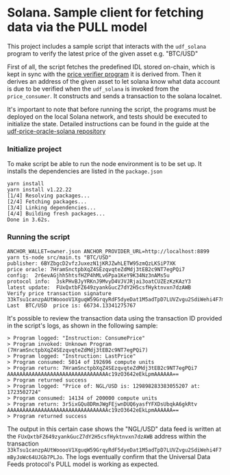 # Solana. Sample client for fetching data via the PULL model

This project includes a sample script that interacts with the `udf_solana` program to verify the latest price of the given asset e.g. "BTC/USD"

First of all, the script fetches the predefined IDL stored on-chain, which is kept in sync with the [price verifier program](https://github.com/Entangle-Protocol/udf-price-oracle-solana/tree/master/programs/price-consumer-pull) it is derived from.
Then it derives an address of the given asset to let solana know what data account is due to be verified when
the `udf_solana` is invoked from the `price_consumer`. It constructs and sends a transaction to the solana localnet.

It's important to note that before running the script, the programs must be deployed on the local Solana network,
and tests should be executed to initialize the state.
Detailed instructions can be found in the guide at the [udf-price-oracle-solana repository](https://github.com/Entangle-Protocol/udf-price-oracle-solana)

### Initialize project

To make script be able to run the node environment is to be set up. It installs the dependencies are listed in the `package.json`

```shell
yarn install
yarn install v1.22.22
[1/4] Resolving packages...
[2/4] Fetching packages...
[3/4] Linking dependencies...
[4/4] Building fresh packages...
Done in 3.62s.
```

### Running the script

```shell
ANCHOR_WALLET=owner.json ANCHOR_PROVIDER_URL=http://localhost:8899  yarn ts-node src/main.ts "BTC/USD"
publisher: 6BYZbgcD2vfzJuxezN1jKRJZwhLETW95zmQzLKSiP7XK
price oracle: 7HramSnctpbXqZ4SEzqvqteZdMdj3tEB2c9NT7egPQi7
config:  2r6evAGjhh5htsfHZP4hMLv6Ppa1KeY9K34Nz3nAMs5u
protocol info:  3skPHvBJyYRKnJ9MvyD4VJVJRjai3oatCUZEzKzKAzY3
latest update:  FUxQxtbFZ649zyankGucZ7dY2H5csfHyktnvxn7dzAWB
Verify price transaction signature 33kTsu1canzpAUtWooooV1XguqW59GrqyRdF5dyeDat1M5adTpD7LUVZvgu2SdiWehi4F7mByJoWc64UJGb7PLJo
Last  BTC/USD  price is: 66734.13341275767
```

It's possible to review the transaction data using the transaction ID provided in the script's logs, as shown in the following sample:

```
> Program logged: "Instruction: ConsumePrice"
> Program invoked: Unknown Program (7HramSnctpbXqZ4SEzqvqteZdMdj3tEB2c9NT7egPQi7)  
> Program logged: "Instruction: LastPrice"  
> Program consumed: 5014 of 192696 compute units  
> Program return: 7HramSnctpbXqZ4SEzqvqteZdMdj3tEB2c9NT7egPQi7 AAAAAAAAAAAAAAAAAAAAAAAAAAAAAAAAAc19zO3642eEkLpmAAAAAA==  
> Program returned success
> Program logged: "Price of: NGL/USD is: 129898283383055207 at: 1723502724"
> Program consumed: 14134 of 200000 compute units
> Program return: 3r5ixGQu8DRmJWgFEjwnDUQ6yasfYFXDsUbqkA6gkRtv AAAAAAAAAAAAAAAAAAAAAAAAAAAAAAAAAc19zO3642eEkLpmAAAAAA==
> Program returned success
```

The output in this certain case shows the "NGL/USD" data feed is written at the `FUxQxtbFZ649zyankGucZ7dY2H5csfHyktnvxn7dzAWB` 
address within the transaction `33kTsu1canzpAUtWooooV1XguqW59GrqyRdF5dyeDat1M5adTpD7LUVZvgu2SdiWehi4F7mByJoWc64UJGb7PLJo`.
The logs eventually confirm that the Universal Data Feeds protocol's PULL model is working as expected.


